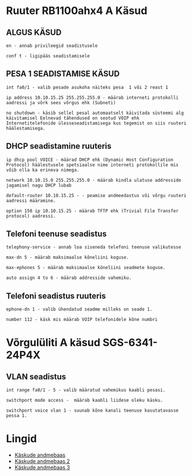 # Ruuter RB1100ahx4 A Käsud

## ALGUS KÄSUD

``
en - annab privileegid seadistusele
``

``
conf t - ligipääs seadistamisele
``

## PESA 1 SEADISTAMISE KÄSUD

``
int fa0/1 - valib pesade asukoha näiteks pesa  1 või 2 reast 1
``

``
ip address 10.10.15.25 255.255.255.0 - määrab interneti protokolli aadressi ja võrk sees võrgus ehk (Subneti)
``

``
no shutdown - käsib sellel pesal automaatselt käivitada süsteemi alg käivitamisel Eelnevad tähendused on seotud VOIP ehk Internetitelefonide ülesseseadistamisega kus tegemist on siis ruuteri häälestamisega.
``


## DHCP seadistamine ruuteris 
``
ip dhcp pool VOICE - määrad DHCP ehk (Dynamic Host Configuration Protocol) häälestusele spetsiaalse nime interneti protokollile mis võib olla ka erineva nimega.
``

``
network 10.10.15.0 255.255.255.0 - määrab kindla ulatuse addresside jagamisel nagu DHCP lubab
``

``
default-router 10.10.15.25 - - peamise andmeedastus või võrgu ruuteri aadressi määramine.
``

``
option 150 ip 10.10.15.25 - määrab TFTP ehk (Trivial File Transfer protocol) aadressi.
``



## Telefoni teenuse seadistus 

``
telephony-service - annab loa siseneda telefoni teenuse valikutesse
``

``
max-dn 5 - määrab maksimaalse kõneliini koguse.
``

``
max-ephones 5 - määrab maksimaalse kõneliini seadmete koguse.
``

``
auto assign 4 to 6 - määrab addresside vahemiku.
``

## Telefoni seadistus ruuteris

``
ephone-dn 1 - valib ühendatud seadme milleks on seade 1.
``

``
number 112 - käsk mis määrab VOIP telefonidele kõne numbri
``


# Võrgulüliti A käsud SGS-6341-24P4X


##  VLAN seadistus 

``
int range fa0/1 - 5 - valib määratud vahemikus kaabli pesasi.
``

``
switchport mode access -  määrab kaabli liidese oleku käsku.
``

``
switchport voice vlan 1 - suunab kõne kanali teenuse kasutatavasse pessa 1.
``
# Lingid

* [Käskude andmebaas](https://notes.networklessons.com/)
* [Käskude andmebaas 2](https://www.netwrix.com/cisco_commands_cheat_sheet.html)
* [Käskude andmebaas 3](https://www.cisco.com/E-Learning/bulk/public/tac/cim/cib/using_cisco_ios_software/07_basic_commands_tasks.htm)



 








 
